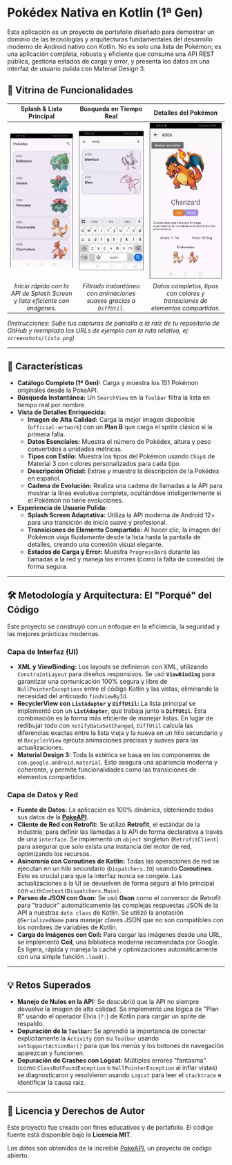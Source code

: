 # Pokédex Nativa en Kotlin (1ª Gen)

Esta aplicación es un proyecto de portafolio diseñado para demostrar un dominio de las tecnologías y arquitecturas fundamentales del desarrollo moderno de Android nativo con Kotlin. No es solo una lista de Pokémon; es una aplicación completa, robusta y eficiente que consume una API REST pública, gestiona estados de carga y error, y presenta los datos en una interfaz de usuario pulida con Material Design 3.

## 📸 Vitrina de Funcionalidades

| Splash & Lista Principal | Búsqueda en Tiempo Real | Detalles del Pokémon |
| :---: | :---: | :---: |
| ![Splash y Lista](https://github.com/FelixMGZ/API_Pokedex_Android_Studio/blob/main/img/pokedex_list.JPG) | ![Búsqueda](https://github.com/FelixMGZ/API_Pokedex_Android_Studio/blob/main/img/pokedex_busqueda.JPG) | ![Detalles](https://github.com/FelixMGZ/API_Pokedex_Android_Studio/blob/main/img/card_pokedex.JPG) |
| *Inicio rápido con la API de Splash Screen y lista eficiente con imágenes.* | *Filtrado instantáneo con animaciones suaves gracias a `DiffUtil`.* | *Datos completos, tipos con colores y transiciones de elementos compartidos.* |

*(Instrucciones: Sube tus capturas de pantalla a la raíz de tu repositorio de GitHub y reemplaza las URLs de ejemplo con la ruta relativa, ej: `screenshots/lista.png`)*

---

## 🚀 Características

* **Catálogo Completo (1ª Gen):** Carga y muestra los 151 Pokémon originales desde la PokeAPI.
* **Búsqueda Instantánea:** Un `SearchView` en la `Toolbar` filtra la lista en tiempo real por nombre.
* **Vista de Detalles Enriquecida:**
    * **Imagen de Alta Calidad:** Carga la mejor imagen disponible (`official-artwork`) con un **Plan B** que carga el sprite clásico si la primera falla.
    * **Datos Esenciales:** Muestra el número de Pokédex, altura y peso convertidos a unidades métricas.
    * **Tipos con Estilo:** Muestra los tipos del Pokémon usando `Chip`s de Material 3 con colores personalizados para cada tipo.
    * **Descripción Oficial:** Extrae y muestra la descripción de la Pokédex en español.
    * **Cadena de Evolución:** Realiza una cadena de llamadas a la API para mostrar la línea evolutiva completa, ocultándose inteligentemente si el Pokémon no tiene evoluciones.
* **Experiencia de Usuario Pulida:**
    * **Splash Screen Adaptativa:** Utiliza la API moderna de Android 12+ para una transición de inicio suave y profesional.
    * **Transiciones de Elemento Compartido:** Al hacer clic, la imagen del Pokémon viaja fluidamente desde la lista hasta la pantalla de detalles, creando una conexión visual elegante.
    * **Estados de Carga y Error:** Muestra `ProgressBar`s durante las llamadas a la red y maneja los errores (como la falta de conexión) de forma segura.

---

## 🛠️ Metodología y Arquitectura: El "Porqué" del Código

Este proyecto se construyó con un enfoque en la eficiencia, la seguridad y las mejores prácticas modernas.

### Capa de Interfaz (UI)
* **XML y ViewBinding:** Los layouts se definieron con XML, utilizando `ConstraintLayout` para diseños responsivos. Se usó **`ViewBinding`** para garantizar una comunicación 100% segura y libre de `NullPointerExceptions` entre el código Kotlin y las vistas, eliminando la necesidad del anticuado `findViewById`.
* **RecyclerView con `ListAdapter` y `DiffUtil`:** La lista principal se implementó con un **`ListAdapter`**, que trabaja junto a **`DiffUtil`**. Esta combinación es la forma más eficiente de manejar listas. En lugar de redibujar todo con `notifyDataSetChanged`, `DiffUtil` calcula las diferencias exactas entre la lista vieja y la nueva en un hilo secundario y el `RecyclerView` ejecuta animaciones precisas y suaves para las actualizaciones.
* **Material Design 3:** Toda la estética se basa en los componentes de `com.google.android.material`. Esto asegura una apariencia moderna y coherente, y permite funcionalidades como las transiciones de elementos compartidos.

### Capa de Datos y Red
* **Fuente de Datos:** La aplicación es 100% dinámica, obteniendo todos sus datos de la **[PokeAPI](https://pokeapi.co/)**.
* **Cliente de Red con Retrofit:** Se utilizó **Retrofit**, el estándar de la industria, para definir las llamadas a la API de forma declarativa a través de una `interface`. Se implementó un `object` singleton (`RetrofitClient`) para asegurar que solo exista una instancia del motor de red, optimizando los recursos.
* **Asincronía con Coroutines de Kotlin:** Todas las operaciones de red se ejecutan en un hilo secundario (`Dispatchers.IO`) usando **Coroutines**. Esto es crucial para que la interfaz nunca se congele. Las actualizaciones a la UI se devuelven de forma segura al hilo principal con `withContext(Dispatchers.Main)`.
* **Parseo de JSON con Gson:** Se usó **Gson** como el conversor de Retrofit para "traducir" automáticamente las complejas respuestas JSON de la API a nuestras `data class` de Kotlin. Se utilizó la anotación `@SerializedName` para manejar claves JSON que no son compatibles con los nombres de variables de Kotlin.
* **Carga de Imágenes con Coil:** Para cargar las imágenes desde una URL, se implementó **Coil**, una biblioteca moderna recomendada por Google. Es ligera, rápida y maneja la caché y optimizaciones automáticamente con una simple función `.load()`.

---

## 💡 Retos Superados 
* **Manejo de Nulos en la API:** Se descubrió que la API no siempre devuelve la imagen de alta calidad. Se implementó una lógica de "Plan B" usando el operador Elvis (`?:`) de Kotlin para cargar un sprite de respaldo.
* **Depuración de la `Toolbar`:** Se aprendió la importancia de conectar explícitamente la `Activity` con su `Toolbar` usando `setSupportActionBar()` para que los menús y los botones de navegación aparezcan y funcionen.
* **Depuración de Crashes con Logcat:** Múltiples errores "fantasma" (como `ClassNotFoundException` o `NullPointerException` al inflar vistas) se diagnosticaron y resolvieron usando `Logcat` para leer el `stacktrace` e identificar la causa raíz.

---

## 📜 Licencia y Derechos de Autor

Este proyecto fue creado con fines educativos y de portafolio. El código fuente está disponible bajo la **Licencia MIT**.

Los datos son obtenidos de la increíble [PokeAPI](https://pokeapi.co/), un proyecto de código abierto.

